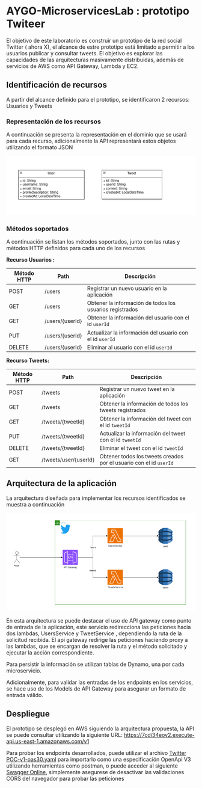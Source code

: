 # AYGO-MicroservicesLab : prototipo Twiteer

El objetivo de este laboratorio es construir un prototipo de la red social Twitter ( ahora X),
el alcance de estre prototipo está limitado a permitir a los usuarios publicar y consultar tweets. El
objetivo es explorar las capacidades de las arquitecturas masivamente distribuidas, además de servicios de AWS
como API Gateway, Lambda y EC2.

## Identificación de recursos
A partir del alcance definido para el prototipo, se identificaron 2 recursos: Usuarios y Tweets
### Representación de los recursos
A continuación se presenta la representación en el dominio que se usará para cada recurso, adicionalmente
la API representará estos objetos utilizando el formato JSON

![domainModel.png](img%2FdomainModel.png)

### Métodos soportados
A continuación se listan los métodos soportados, junto con las rutas y métodos HTTP definidos para cada uno de los
recursos

**Recurso Usuarios :**

| Método HTTP | Path            | Descripción                                              |
|-------------|-----------------|----------------------------------------------------------|
| POST        | /users          | Registrar un nuevo usuario en la aplicación              |
| GET         | /users          | Obtener la información de todos los usuarios registrados |
| GET         | /users/{userId} | Obtener la información del usuario con el id `userId`    |
| PUT         | /users/{userId} | Actualizar la información del usuario con el id `userId` |
| DELETE      | /users/{userId} | Eliminar al usuario con el id `userId`                   |

**Recurso Tweets:**

| Método HTTP | Path                  | Descripción                                                        |
|-------------|-----------------------|--------------------------------------------------------------------|
| POST        | /tweets               | Registrar un nuevo tweet en la aplicación                          |
| GET         | /tweets               | Obtener la información de todos los tweets registrados             |
| GET         | /tweets/{tweetId}     | Obtener la información del tweet con el id `tweetId`               |
| PUT         | /tweets/{tweetId}     | Actualizar la información del tweet con el id `tweetId`            |
| DELETE      | /tweets/{tweetId}     | Eliminar el tweet con el id `tweetId`                              |
| GET         | /tweets/user/{userId} | Obtener todos los tweets creados por el usuario con el id `userId` |


## Arquitectura de la aplicación
La arquitectura diseñada para implementar los recursos identificados se muestra a continuación

![awsArchitecture.png](img%2FawsArchitecture.png)

En esta arquitectura se puede destacar el uso de API gateway como punto de entrada de la aplicación,
este servicio redirecciona las peticiones hacia dos lambdas, UsersService y TweetService , dependiendo la ruta
de la solicitud recibida. El api gateway redirige las peticiones haciendo proxy a las lambdas, que se encargan
de resolver la ruta y el método solicitado y ejecutar la acción correspondiente.

Para persistir la información se utilizan tablas de Dynamo, una por cada microservicio.

Adicionalmente, para validar las entradas de los endpoints en los servicios, se hace uso de los Models de API Gateway para
asegurar un formato de entrada válido.


## Despliegue
El prototipo se desplegó en AWS siguiendo la arquitectura propuesta, la API se puede consultar utilizando
la siguiente URL: https://7cdi34eov2.execute-api.us-east-1.amazonaws.com/v1

Para probar los endpoints desarrollados, puede utilizar el archivo [Twitter POC-v1-oas30.yaml](Twitter%20POC-v1-oas30.yaml) para
importarlo como una especificación OpenApi V3 utilizando herramientas como postman, o puede acceder al siguiente
[Swagger Online](https://petstore.swagger.io/?url=https://github.com/Jcro15/AYGO-MicroservicesLab/blob/main/Twitter%20POC-v1-oas30.yaml#/default/get_users), 
simplemente asegurese de desactivar las validaciones CORS del navegador para probar las peticiones